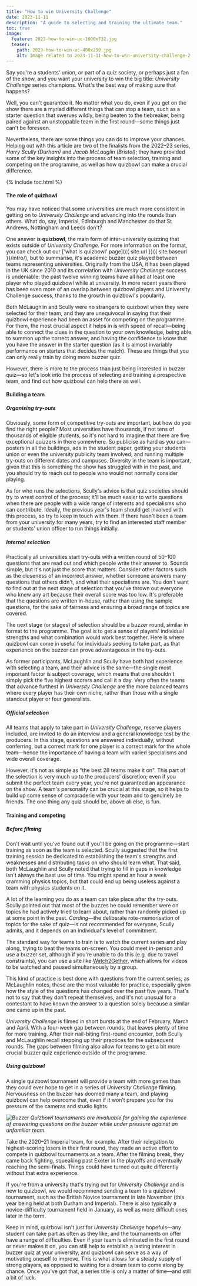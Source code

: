 ```yaml
---
title: "How to win University Challenge"
date: 2023-11-11
description: "A guide to selecting and training the ultimate team."
toc: true
image:
  feature: 2023-how-to-win-uc-1600x732.jpg
  teaser:
    path: 2023-how-to-win-uc-400x250.jpg
    alt: Image related to 2023-11-11-how-to-win-university-challenge-2.md
---
```


Say you're a students' union, or part of a quiz society, or perhaps just a fan of the show, and you want your university to win the big title: _University Challenge_ series champions. What's the best way of making sure that happens?

Well, you can't guarantee it. No matter what you do, even if you get on the show there are a myriad different things that can stop a team, such as a starter question that swerves wildly, being beaten to the tiebreaker, being paired against an unstoppable team in the first round—some things just can't be foreseen.

Nevertheless, there are some things you can do to improve your chances. Helping out with this article are two of the finalists from the 2022–23 series, _Harry Scully (Durham)_ and _Jacob McLauglin (Bristol)_; they have provided some of the key insights into the process of team selection, training and competing on the programme, as well as how quizbowl can make a crucial difference.

{% include toc.html %}

#### The role of quizbowl

You may have noticed that some universities are much more consistent in getting on to _University Challenge_ and advancing into the rounds than others. What do, say, Imperial, Edinburgh and Manchester do that St Andrews, Nottingham and Leeds don't?

One answer is **quizbowl**, the main form of inter-university quizzing that exists outside of _University Challenge_. For more information on the format, you can check out our ['what is quizbowl' page]({{ site.url }}{{ site.baseurl }}/intro/), but to summarise, it's academic buzzer quiz played between teams representing universities. Originally from the USA, it has been played in the UK since 2010 and its correlation with _University Challenge_ success is undeniable: the past twelve winning teams have all had at least one player who played quizbowl while at university. In more recent years there has been even more of an overlap between quizbowl players and University Challenge success, thanks to the growth in quizbowl's popularity.

Both McLaughlin and Scully were no strangers to quizbowl when they were selected for their team, and they are unequivocal in saying that their quizbowl experience had been an asset for competing on the programme. For them, the most crucial aspect it helps in is with speed of recall—being able to connect the clues in the question to your own knowledge, being able to summon up the correct answer, and having the confidence to know that you have the answer in the starter question (as it is almost invariably performance on starters that decides the match). These are things that you can only really train by doing more buzzer quiz.

However, there is more to the process than just being interested in buzzer quiz—so let's look into the process of selecting and training a prospective team, and find out how quizbowl can help there as well.

#### Building a team

##### Organising try-outs

Obviously, some form of competitive try-outs are important, but how do you find the right people? Most universities have thousands, if not tens of thousands of eligible students, so it's not hard to imagine that there are five exceptional quizzers in there somewhere. So publicise as hard as you can—posters in all the buildings, ads in the student paper, getting your students union or even the university publicity team involved, and running multiple try-outs on different dates and campuses. Diversity in the team is important, given that this is something the show has struggled with in the past, and you should try to reach out to people who would not normally consider playing.

As for who runs the selections, Scully's advice is that quiz societies should try to wrest control of the process; it'll be much easier to write questions when there are people with a wide range of interests and specialisms who can contribute. Ideally, the previous year's team should get involved with this process, so try to keep in touch with them. If there hasn't been a team from your university for many years, try to find an interested staff member or students' union officer to run things initially.

##### Internal selection

Practically all universities start try-outs with a written round of 50–100 questions that are read out and which people write their answer to. Sounds simple, but it's not just the score that matters. Consider other factors such as the closeness of an incorrect answer, whether someone answers many questions that others didn't, and what their specialisms are. You don't want to find out at the next stage of selection that you've thrown out everyone who knew any art because their overall score was too low. It's preferable that the questions are written in-house, rather than using the sample questions, for the sake of fairness and ensuring a broad range of topics are covered.

The next stage (or stages) of selection should be a buzzer round, similar in format to the programme. The goal is to get a sense of players' individual strengths and what combination would work best together. Here is where quizbowl can come in useful for individuals seeking to take part, as that experience on the buzzer can prove advantageous in the try-outs.

As former participants, McLaughlin and Scully have both had experience with selecting a team, and their advice is the same—the single most important factor is subject coverage, which means that one shouldn't simply pick the five highest scorers and call it a day. Very often the teams that advance furthest in _University Challenge_ are the more balanced teams where every player has their own niche, rather than those with a single standout player or four generalists.

##### Official selection

All teams that apply to take part in _University Challenge_, reserve players included, are invited to do an interview and a general knowledge test by the producers. In this stage, questions are answered individually, without conferring, but a correct mark for one player is a correct mark for the whole team—hence the importance of having a team with varied specialisms and wide overall coverage.

However, it's not as simple as "the best 28 teams make it on". This part of the selection is very much up to the producers' discretion; even if you submit the perfect team every year, you're not guaranteed an appearance on the show. A team's personality can be crucial at this stage, so it helps to build up some sense of camaraderie with your team and to genuinely be friends. The one thing any quiz should be, above all else, is fun.

#### Training and competing

##### Before filming

Don't wait until you've found out if you'll be going on the programme—start training as soon as the team is selected. Scully suggested that the first training session be dedicated to establishing the team's strengths and weaknesses and distributing tasks on who should learn what. That said, both McLaughlin and Scully noted that trying to fill in gaps in knowledge isn't always the best use of time. You might spend an hour a week cramming physics topics, but that could end up being useless against a team with physics students on it.

A lot of the learning you do as a team can take place after the try-outs. Scully pointed out that most of the buzzes he could remember were on topics he had actively tried to learn about, rather than randomly picked up at some point in the past. _Carding_—the deliberate rote-memorisation of topics for the sake of quiz—is not recommended for everyone, Scully admits, and it depends on an individual's level of commitment.

The standard way for teams to train is to watch the current series and play along, trying to beat the teams on-screen. You could meet in-person and use a buzzer set, although if you're unable to do this (e.g. due to travel constraints), you can use a site like [Watch2Gether](https://w2g.tv/), which allows for videos to be watched and paused simultaneously by a group.

This kind of practice is best done with questions from the current series; as McLaughlin notes, these are the most valuable for practice, especially given how the style of the questions has changed over the past five years. That's not to say that they don't repeat themselves, and it's not unusual for a contestant to have known the answer to a question solely because a similar one came up in the past.

_University Challenge_ is filmed in short bursts at the end of February, March and April. With a four-week gap between rounds, that leaves plenty of time for more training. After their nail-biting first-round encounter, both Scully and McLaughlin recall stepping up their practices for the subsequent rounds. The gaps between filming also allow for teams to get a bit more crucial buzzer quiz experience outside of the programme.

##### Using quizbowl

A single quizbowl tournament will provide a team with more games than they could ever hope to get in a series of _University Challenge_ filming. Nervousness on the buzzer has doomed many a team, and playing quizbowl can help overcome that, even if it won’t prepare you for the pressure of the cameras and studio lights.

![Buzzer](../../assets/blog/2023-how-to-win-uc-2.jpg)
_Quizbowl tournaments are invaluable for gaining the experience of answering questions on the buzzer while under pressure against an unfamiliar team._

Take the 2020–21 Imperial team, for example. After their relegation to highest-scoring losers in their first round, they made an active effort to compete in quizbowl tournaments as a team. After the filming break, they came back fighting, squeaking past Exeter in the playoffs and eventually reaching the semi-finals. Things could have turned out quite differently without that extra experience.

If you're from a university that's trying out for _University Challenge_ and is new to quizbowl, we would recommend sending a team to a quizbowl tournament, such as the British Novice tournament in late November (this year being held at both Durham and Imperial). There is also typically a novice-difficulty tournament held in January, as well as more difficult ones later in the term.

Keep in mind, quizbowl isn't just for _University Challenge_ hopefuls—any student can take part as often as they like, and the tournaments on offer have a range of difficulties. Even if your team is eliminated in the first round or never makes it on, you can still help to establish a lasting interest in buzzer quiz at your university, and quizbowl can serve as a way of motivating oneself to improve. This is what allows for a steady supply of strong players, as opposed to waiting for a dream team to come along by chance. Once you've got that, a series title is only a matter of time—and still a bit of luck.
